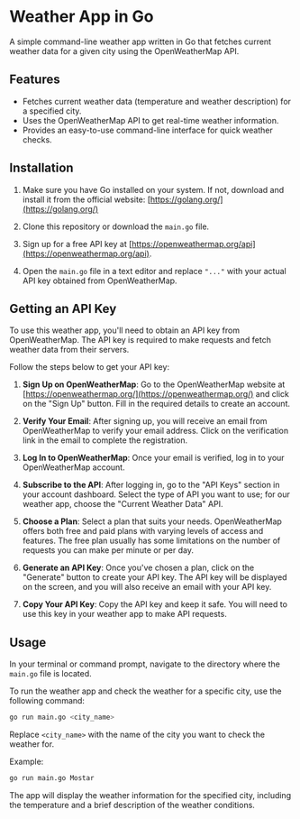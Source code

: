 
# Weather App in Go

A simple command-line weather app written in Go that fetches current weather data for a given city using the OpenWeatherMap API.

## Features

- Fetches current weather data (temperature and weather description) for a specified city.
- Uses the OpenWeatherMap API to get real-time weather information.
- Provides an easy-to-use command-line interface for quick weather checks.

## Installation

1. Make sure you have Go installed on your system. If not, download and install it from the official website: [https://golang.org/](https://golang.org/)

2. Clone this repository or download the `main.go` file.

3. Sign up for a free API key at [https://openweathermap.org/api](https://openweathermap.org/api).

4. Open the `main.go` file in a text editor and replace `"..."` with your actual API key obtained from OpenWeatherMap.

## Getting an API Key

To use this weather app, you'll need to obtain an API key from OpenWeatherMap. The API key is required to make requests and fetch weather data from their servers.

Follow the steps below to get your API key:

1. **Sign Up on OpenWeatherMap**: Go to the OpenWeatherMap website at [https://openweathermap.org/](https://openweathermap.org/) and click on the "Sign Up" button. Fill in the required details to create an account.

2. **Verify Your Email**: After signing up, you will receive an email from OpenWeatherMap to verify your email address. Click on the verification link in the email to complete the registration.

3. **Log In to OpenWeatherMap**: Once your email is verified, log in to your OpenWeatherMap account.

4. **Subscribe to the API**: After logging in, go to the "API Keys" section in your account dashboard. Select the type of API you want to use; for our weather app, choose the "Current Weather Data" API.

5. **Choose a Plan**: Select a plan that suits your needs. OpenWeatherMap offers both free and paid plans with varying levels of access and features. The free plan usually has some limitations on the number of requests you can make per minute or per day.

6. **Generate an API Key**: Once you've chosen a plan, click on the "Generate" button to create your API key. The API key will be displayed on the screen, and you will also receive an email with your API key.

7. **Copy Your API Key**: Copy the API key and keep it safe. You will need to use this key in your weather app to make API requests.

## Usage

In your terminal or command prompt, navigate to the directory where the `main.go` file is located.

To run the weather app and check the weather for a specific city, use the following command:

```bash
go run main.go <city_name>
```

Replace `<city_name>` with the name of the city you want to check the weather for.

Example:

```bash
go run main.go Mostar
```

The app will display the weather information for the specified city, including the temperature and a brief description of the weather conditions.
